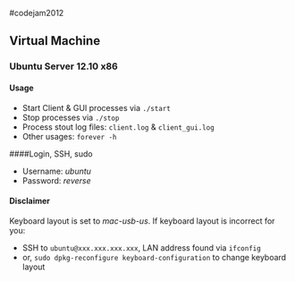 #codejam2012

## Virtual Machine
### Ubuntu Server 12.10 x86

#### Usage
- Start Client & GUI processes via `./start`
- Stop processes via `./stop`
- Process stout log files: `client.log` & `client_gui.log`
- Other usages: `forever -h`

####Login, SSH, sudo
- Username: *ubuntu*
- Password: *reverse*

#### Disclaimer
Keyboard layout is set to *mac-usb-us*.
If keyboard layout is incorrect for you:
- SSH to `ubuntu@xxx.xxx.xxx.xxx`, LAN address found via `ifconfig`
- or, `sudo dpkg-reconfigure keyboard-configuration` to change keyboard layout


